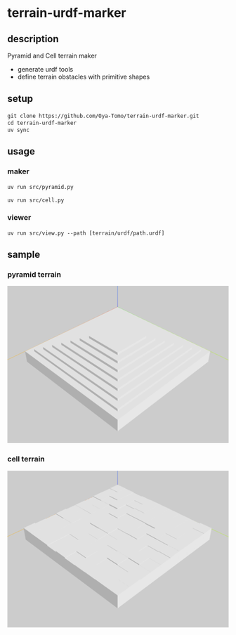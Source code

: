# terrain-urdf-marker

## description

Pyramid and Cell terrain maker

- generate urdf tools
- define terrain obstacles with primitive shapes

## setup

```shell
git clone https://github.com/Oya-Tomo/terrain-urdf-marker.git
cd terrain-urdf-marker
uv sync
```

## usage

### maker

```shell
uv run src/pyramid.py
```

```shell
uv run src/cell.py
```

### viewer

```shell
uv run src/view.py --path [terrain/urdf/path.urdf]
```

## sample

### pyramid terrain

![image](./assets/pyramid_terrain.png)

### cell terrain

![image](./assets/cell_terrain.png)
